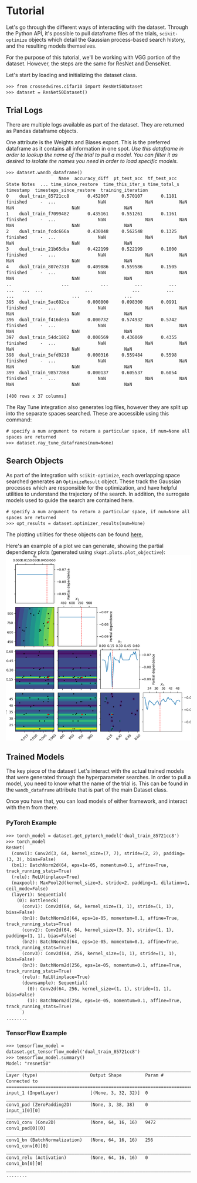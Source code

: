 # Tutorial

Let's go through the different ways of interacting with the dataset. Through
the Python API, it's possible to pull dataframe files of the trials, `scikit-optimize`
objects which detail the Gaussian process-based search history, 
and the resulting models themselves.

For the purpose of this tutorial, we'll be working with VGG portion of the dataset.
However, the steps are the same for ResNet and DenseNet.

Let's start by loading and initializing the dataset class. 

```
>>> from crossedwires.cifar10 import ResNet50Dataset
>>> dataset = ResNet50Dataset()
```

## Trial Logs
There are multiple logs available as part of the dataset. They are returned as 
Pandas dataframe objects. 

One attribute is the Weights and Biases export. This is the preferred dataframe as it contains
all information in one spot. *Use this dataframe in order to lookup the name of 
the trial to pull a model. You can filter it as desired to isolate the names you 
need in order to load specific models.*
```
>>> dataset.wandb_dataframe()
                    Name  accuracy_diff  pt_test_acc  tf_test_acc     State Notes  ... time_since_restore  time_this_iter_s time_total_s  timestamp  timesteps_since_restore  training_iteration
0    dual_train_85721cc8       0.452007     0.570107       0.1181  finished     -  ...                NaN               NaN          NaN        NaN                      NaN                 NaN
1    dual_train_f7099482       0.435161     0.551261       0.1161  finished     -  ...                NaN               NaN          NaN        NaN                      NaN                 NaN
2    dual_train_fcdc666a       0.430048     0.562548       0.1325  finished     -  ...                NaN               NaN          NaN        NaN                      NaN                 NaN
3    dual_train_21b65dba       0.422199     0.522199       0.1000  finished     -  ...                NaN               NaN          NaN        NaN                      NaN                 NaN
4    dual_train_807e7310       0.409086     0.559586       0.1505  finished     -  ...                NaN               NaN          NaN        NaN                      NaN                 NaN
..                   ...            ...          ...          ...       ...   ...  ...                ...               ...          ...        ...                      ...                 ...
395  dual_train_5ac692ce       0.000800     0.098300       0.0991  finished     -  ...                NaN               NaN          NaN        NaN                      NaN                 NaN
396  dual_train_f416de3a       0.000732     0.574932       0.5742  finished     -  ...                NaN               NaN          NaN        NaN                      NaN                 NaN
397  dual_train_54dc1862       0.000569     0.436069       0.4355  finished     -  ...                NaN               NaN          NaN        NaN                      NaN                 NaN
398  dual_train_5efd9218       0.000316     0.559484       0.5598  finished     -  ...                NaN               NaN          NaN        NaN                      NaN                 NaN
399  dual_train_98577868       0.000137     0.605537       0.6054  finished     -  ...                NaN               NaN          NaN        NaN                      NaN                 NaN

[400 rows x 37 columns]
```

The Ray Tune integration also generates log files, however they are split up
into the separate spaces searched. These are accessible using this command:
```
# specify a num argument to return a particular space, if num=None all spaces are returned 
>>> dataset.ray_tune_dataframes(num=None)
```

## Search Objects

As part of the integration with `scikit-optimize`, each overlapping space searched
generates an `OptimizeResult` object. These track the Gaussian processes which
are responsible for the optimization, and have
helpful utilities to understand the trajectory of the search. In addition, the
surrogate models used to guide the search are contained here. 

```
# specify a num argument to return a particular space, if num=None all spaces are returned 
>>> opt_results = dataset.optimizer_results(num=None)
```

The plotting utilities for these objects can be found [here.](https://scikit-optimize.github.io/stable/auto_examples/plots/visualizing-results.html#sphx-glr-auto-examples-plots-visualizing-results-py)

Here's an example of a plot we can generate, showing the partial dependency plots 
(generated using `skopt.plots.plot_objective`):
![partial dependency](images/partial_dependency.png)

## Trained Models

The key piece of the dataset! Let's interact with the actual trained models that
were generated through the hyperparameter searches. In order to pull a model, you need to know
what the name of the trial is. This can be found in the `wandb_dataframe` attribute
that is part of the main Dataset class. 

Once you have that, you can load models of either framework, and interact with them
from there. 

### PyTorch Example
```
>>> torch_model = dataset.get_pytorch_model('dual_train_85721cc8')
>>> torch_model
ResNet(
  (conv1): Conv2d(3, 64, kernel_size=(7, 7), stride=(2, 2), padding=(3, 3), bias=False)
  (bn1): BatchNorm2d(64, eps=1e-05, momentum=0.1, affine=True, track_running_stats=True)
  (relu): ReLU(inplace=True)
  (maxpool): MaxPool2d(kernel_size=3, stride=2, padding=1, dilation=1, ceil_mode=False)
  (layer1): Sequential(
    (0): Bottleneck(
      (conv1): Conv2d(64, 64, kernel_size=(1, 1), stride=(1, 1), bias=False)
      (bn1): BatchNorm2d(64, eps=1e-05, momentum=0.1, affine=True, track_running_stats=True)
      (conv2): Conv2d(64, 64, kernel_size=(3, 3), stride=(1, 1), padding=(1, 1), bias=False)
      (bn2): BatchNorm2d(64, eps=1e-05, momentum=0.1, affine=True, track_running_stats=True)
      (conv3): Conv2d(64, 256, kernel_size=(1, 1), stride=(1, 1), bias=False)
      (bn3): BatchNorm2d(256, eps=1e-05, momentum=0.1, affine=True, track_running_stats=True)
      (relu): ReLU(inplace=True)
      (downsample): Sequential(
        (0): Conv2d(64, 256, kernel_size=(1, 1), stride=(1, 1), bias=False)
        (1): BatchNorm2d(256, eps=1e-05, momentum=0.1, affine=True, track_running_stats=True)
      )
........
```
### TensorFlow Example

```
>>> tensorflow_model = dataset.get_tensorflow_model('dual_train_85721cc8')
>>> tensorflow_model.summary()
Model: "resnet50"
__________________________________________________________________________________________________
Layer (type)                    Output Shape         Param #     Connected to
==================================================================================================
input_1 (InputLayer)            [(None, 3, 32, 32)]  0
__________________________________________________________________________________________________
conv1_pad (ZeroPadding2D)       (None, 3, 38, 38)    0           input_1[0][0]
__________________________________________________________________________________________________
conv1_conv (Conv2D)             (None, 64, 16, 16)   9472        conv1_pad[0][0]
__________________________________________________________________________________________________
conv1_bn (BatchNormalization)   (None, 64, 16, 16)   256         conv1_conv[0][0]
__________________________________________________________________________________________________
conv1_relu (Activation)         (None, 64, 16, 16)   0           conv1_bn[0][0]
__________________________________________________________________________________________________
........
```